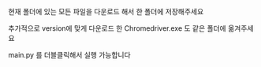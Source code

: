 현재 폴더에 있는 모든 파일을 다운로드 해서 한 폴더에 저장해주세요

추가적으로 version에 맞게 다운로드 한 Chromedriver.exe 도 같은 폴더에 옮겨주세요

main.py 를 더블클릭해서 실행 가능합니다
